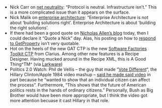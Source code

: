 -   Nick Carr on [net
    neutrality](http://www.roughtype.com/archives/2007/03/is_a_neutral_ne.php):
    “Protocol is neutral. Infrastructure isn’t.” This is a more
    complicated issue than it appears on the surface.
-   Nick Malik on [enterprise
    architecture](http://blogs.msdn.com/nickmalik/archive/2007/03/22/understanding-enterprise-architecture.aspx):
    “Enterprise Architecture is not about ‘building solutions right’.
    Enterprise Architecture is about ‘building the right solutions’.
-   If there had been a good quote on [Nicholas Allen’s
    blog](http://blogs.msdn.com/drnick) today, then I could declare it
    “Quote a Nick” day. Alas, his posting on how to [respond to
    GetProperty](http://blogs.msdn.com/drnick/archive/2007/03/22/responding-to-getproperty.aspx)
    isn’t very quotable.
-   Hot on the heels of the new GAT CTP is the new [Software Factories
    Toolkit
    CTP](http://softwarefactoriestoolkit.net/Download_Feb07CTP.aspx)
    from Clarius. Among other new features is a Recipe Designer. Having
    mucked around in the Recipe XML, this is A Good Thing^TM^ (via
    [Larkware](http://www.larkware.com/dg8/TheDailyGrind1104.aspx))
-   Politics 2.0 Watch: Phil de Vellis – the guy that made “[Vote
    Different](http://www.youtube.com/watch?v=6h3G-lMZxjo)“, the Hillary
    Clinton/Apple 1984 video mashup – [said he made said
    video](http://www.huffingtonpost.com/phil-de-vellis-aka-parkridge/i-made-the-vote-differen_b_43989.html)
    in part because he “wanted to show that an individual citizen can
    affect the process”. Furthermore, “This shows that the future of
    American politics rests in the hands of ordinary citizens.”
    Personally, Bush as Big Brother would have been more appropriate,
    but I think the video got more attention becuase it cast Hillary in
    that role.

